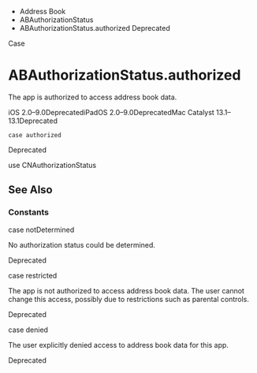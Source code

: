 

- Address Book
- ABAuthorizationStatus
-  ABAuthorizationStatus.authorized Deprecated

Case

# ABAuthorizationStatus.authorized

The app is authorized to access address book data.

iOS 2.0–9.0DeprecatediPadOS 2.0–9.0DeprecatedMac Catalyst 13.1–13.1Deprecated

``` source
case authorized
```

Deprecated

use CNAuthorizationStatus

## See Also

### Constants

case notDetermined

No authorization status could be determined.

Deprecated

case restricted

The app is not authorized to access address book data. The user cannot change this access, possibly due to restrictions such as parental controls.

Deprecated

case denied

The user explicitly denied access to address book data for this app.

Deprecated

